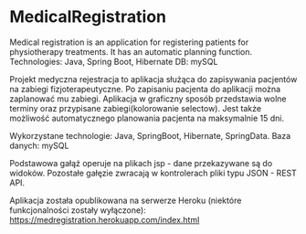 # MedicalRegistration

Medical registration is an application for registering patients for
physiotherapy treatments. It has an automatic planning function.
Technologies: Java, Spring Boot, Hibernate
DB: mySQL


Projekt medyczna rejestracja to aplikacja służąca do zapisywania pacjentów na zabiegi fizjoterapeutyczne.
Po zapisaniu pacjenta do aplikacji można zaplanować mu zabiegi. Aplikacja w graficzny sposób przedstawia wolne terminy oraz przypisane zabiegi(kolorowanie selectow).
Jest także możliwość automatycznego planowania pacjenta na maksymalnie 15 dni.

Wykorzystane technologie: Java, SpringBoot, Hibernate, SpringData.
Baza danych: mySQL 

Podstawowa gałąź operuje na plikach jsp - dane przekazywane są do widoków.
Pozostałe gałęzie zwracają w kontrolerach pliki typu JSON - REST API.

Aplikacja została opublikowana na serwerze Heroku (niektóre funkcjonalności zostały wyłączone): https://medregistration.herokuapp.com/index.html
